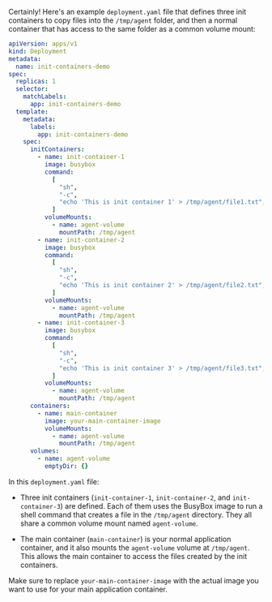 Certainly! Here's an example `deployment.yaml` file that defines three init containers to copy files into the `/tmp/agent` folder, and then a normal container that has access to the same folder as a common volume mount:

```yaml
apiVersion: apps/v1
kind: Deployment
metadata:
  name: init-containers-demo
spec:
  replicas: 1
  selector:
    matchLabels:
      app: init-containers-demo
  template:
    metadata:
      labels:
        app: init-containers-demo
    spec:
      initContainers:
        - name: init-container-1
          image: busybox
          command:
            [
              "sh",
              "-c",
              "echo 'This is init container 1' > /tmp/agent/file1.txt",
            ]
          volumeMounts:
            - name: agent-volume
              mountPath: /tmp/agent
        - name: init-container-2
          image: busybox
          command:
            [
              "sh",
              "-c",
              "echo 'This is init container 2' > /tmp/agent/file2.txt",
            ]
          volumeMounts:
            - name: agent-volume
              mountPath: /tmp/agent
        - name: init-container-3
          image: busybox
          command:
            [
              "sh",
              "-c",
              "echo 'This is init container 3' > /tmp/agent/file3.txt",
            ]
          volumeMounts:
            - name: agent-volume
              mountPath: /tmp/agent
      containers:
        - name: main-container
          image: your-main-container-image
          volumeMounts:
            - name: agent-volume
              mountPath: /tmp/agent
      volumes:
        - name: agent-volume
          emptyDir: {}
```

In this `deployment.yaml` file:

- Three init containers (`init-container-1`, `init-container-2`, and `init-container-3`) are defined. Each of them uses the BusyBox image to run a shell command that creates a file in the `/tmp/agent` directory. They all share a common volume mount named `agent-volume`.

- The main container (`main-container`) is your normal application container, and it also mounts the `agent-volume` volume at `/tmp/agent`. This allows the main container to access the files created by the init containers.

Make sure to replace `your-main-container-image` with the actual image you want to use for your main application container.
